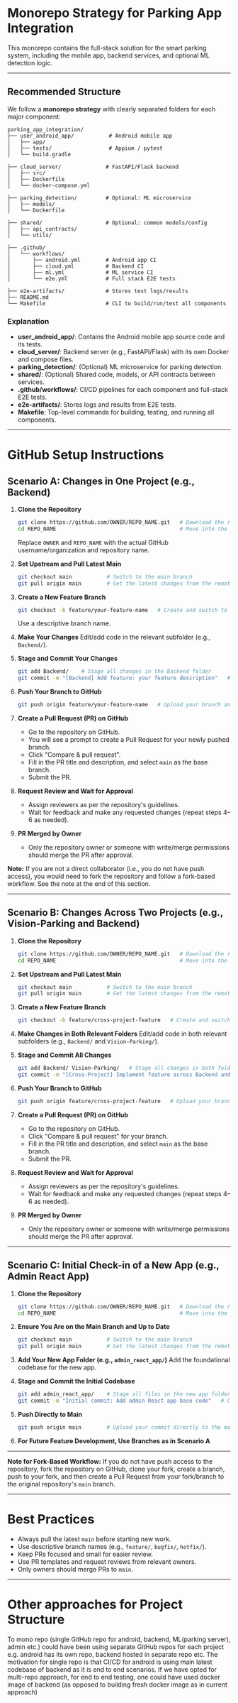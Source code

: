 # Monorepo Strategy for Parking App Integration

This monorepo contains the full-stack solution for the smart parking system, including the mobile app, backend services, and optional ML detection logic.

---

## Recommended Structure 

We follow a **monorepo strategy** with clearly separated folders for each major component:

```
parking_app_integration/
├── user_android_app/           # Android mobile app
│   ├── app/
│   ├── tests/                  # Appium / pytest
│   └── build.gradle

├── cloud_server/              # FastAPI/Flask backend
│   ├── src/
│   ├── Dockerfile
│   └── docker-compose.yml

├── parking_detection/         # Optional: ML microservice
│   ├── models/
│   └── Dockerfile

├── shared/                    # Optional: common models/config
│   ├── api_contracts/
│   └── utils/

├── .github/
│   └── workflows/
│       ├── android.yml        # Android app CI
│       ├── cloud.yml          # Backend CI
│       ├── ml.yml             # ML service CI
│       └── e2e.yml            # Full stack E2E tests

├── e2e-artifacts/             # Stores test logs/results
├── README.md
└── Makefile                   # CLI to build/run/test all components
```

### Explanation

- **user_android_app/**: Contains the Android mobile app source code and its tests.
- **cloud_server/**: Backend server (e.g., FastAPI/Flask) with its own Docker and compose files.
- **parking_detection/**: (Optional) ML microservice for parking detection.
- **shared/**: (Optional) Shared code, models, or API contracts between services.
- **.github/workflows/**: CI/CD pipelines for each component and full-stack E2E tests.
- **e2e-artifacts/**: Stores logs and results from E2E tests.
- **Makefile**: Top-level commands for building, testing, and running all components.

---

# GitHub Setup Instructions

## Scenario A: Changes in One Project (e.g., Backend)  

1. **Clone the Repository**
   ```bash
   git clone https://github.com/OWNER/REPO_NAME.git   # Download the repository to your local machine
   cd REPO_NAME                                       # Move into the project directory
   ```
   Replace `OWNER` and `REPO_NAME` with the actual GitHub username/organization and repository name.

2. **Set Upstream and Pull Latest Main**
   ```bash
   git checkout main           # Switch to the main branch
   git pull origin main        # Get the latest changes from the remote main branch
   ```

3. **Create a New Feature Branch**
   ```bash
   git checkout -b feature/your-feature-name   # Create and switch to a new branch for your feature
   ```
   Use a descriptive branch name.

4. **Make Your Changes**
   Edit/add code in the relevant subfolder (e.g., `Backend/`).

5. **Stage and Commit Your Changes**
   ```bash
   git add Backend/    # Stage all changes in the Backend folder
   git commit -m "[Backend] Add feature: your feature description"   # Commit with a descriptive message
   ```

6. **Push Your Branch to GitHub**
   ```bash
   git push origin feature/your-feature-name   # Upload your branch and commits to GitHub
   ```

7. **Create a Pull Request (PR) on GitHub**
   - Go to the repository on GitHub.
   - You will see a prompt to create a Pull Request for your newly pushed branch.
   - Click "Compare & pull request".
   - Fill in the PR title and description, and select `main` as the base branch.
   - Submit the PR.

8. **Request Review and Wait for Approval**
   - Assign reviewers as per the repository's guidelines.
   - Wait for feedback and make any requested changes (repeat steps 4–6 as needed).

9. **PR Merged by Owner**
   - Only the repository owner or someone with write/merge permissions should merge the PR after approval.

**Note:**
If you are not a direct collaborator (i.e., you do not have push access), you would need to fork the repository and follow a fork-based workflow. See the note at the end of this section.

---

## Scenario B: Changes Across Two Projects (e.g., Vision-Parking and Backend)  

1. **Clone the Repository**
   ```bash
   git clone https://github.com/OWNER/REPO_NAME.git   # Download the repository to your local machine
   cd REPO_NAME                                       # Move into the project directory
   ```

2. **Set Upstream and Pull Latest Main**
   ```bash
   git checkout main           # Switch to the main branch
   git pull origin main        # Get the latest changes from the remote main branch
   ```

3. **Create a New Feature Branch**
   ```bash
   git checkout -b feature/cross-project-feature   # Create and switch to a new branch for your cross-project feature
   ```

4. **Make Changes in Both Relevant Folders**
   Edit/add code in both relevant subfolders (e.g., `Backend/` and `Vision-Parking/`).

5. **Stage and Commit All Changes**
   ```bash
   git add Backend/ Vision-Parking/   # Stage all changes in both folders
   git commit -m "[Cross-Project] Implement feature across Backend and Vision-Parking"   # Commit with a descriptive message
   ```

6. **Push Your Branch to GitHub**
   ```bash
   git push origin feature/cross-project-feature   # Upload your branch and commits to GitHub
   ```

7. **Create a Pull Request (PR) on GitHub**
   - Go to the repository on GitHub.
   - Click "Compare & pull request" for your branch.
   - Fill in the PR title and description, and select `main` as the base branch.
   - Submit the PR.

8. **Request Review and Wait for Approval**
   - Assign reviewers as per the repository's guidelines.
   - Wait for feedback and make any requested changes (repeat steps 4–6 as needed).

9. **PR Merged by Owner**
   - Only the repository owner or someone with write/merge permissions should merge the PR after approval.

---

## Scenario C: Initial Check-in of a New App (e.g., Admin React App)  

1. **Clone the Repository**
   ```bash
   git clone https://github.com/OWNER/REPO_NAME.git   # Download the repository to your local machine
   cd REPO_NAME                                       # Move into the project directory
   ```

2. **Ensure You Are on the Main Branch and Up to Date**
   ```bash
   git checkout main           # Switch to the main branch
   git pull origin main        # Get the latest changes from the remote main branch
   ```

3. **Add Your New App Folder (e.g., `admin_react_app/`)**
   Add the foundational codebase for the new app.

4. **Stage and Commit the Initial Codebase**
   ```bash
   git add admin_react_app/    # Stage all files in the new app folder
   git commit -m "Initial commit: Add admin React app base code"   # Commit with a descriptive message
   ```

5. **Push Directly to Main**
   ```bash
   git push origin main        # Upload your commit directly to the main branch
   ```

6. **For Future Feature Development, Use Branches as in Scenario A**

---

**Note for Fork-Based Workflow:**
If you do not have push access to the repository, fork the repository on GitHub, clone your fork, create a branch, push to your fork, and then create a Pull Request from your fork/branch to the original repository's `main` branch.

---
# Best Practices

- Always pull the latest `main` before starting new work.
- Use descriptive branch names (e.g., `feature/`, `bugfix/`, `hotfix/`).
- Keep PRs focused and small for easier review.
- Use PR templates and request reviews from relevant owners.
- Only owners should merge PRs to `main`. 

---
# Other approaches for Project Structure 

To mono repo (single GitHub repo for android, backend, ML(parking server), admin etc.) could have been using separate GitHub repos for each project e.g. android has its own repo, backend hosted in separate repo etc. The motivation for single repo is that CI/CD for android is using main latest codebase of backend as it is end to end scenarios. If we have opted for multi-repo approach, for end to end testing, one could have used docker image of backend (as opposed to building fresh docker image as in current approach)